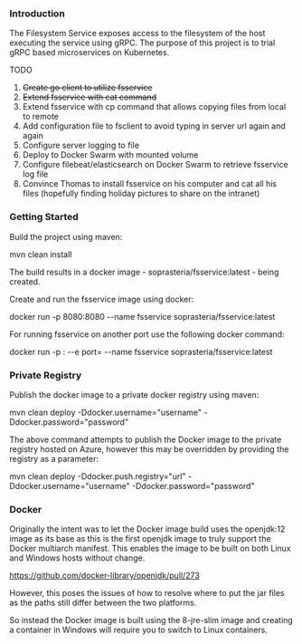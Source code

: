 ### Introduction

The Filesystem Service exposes access to the filesystem of the host executing the service using gRPC. The purpose of this project is to trial gRPC based microservices on Kubernetes.

TODO

1. ~~Create go client to utilize fsservice~~
2. ~~Extend fsservice with cat command~~
3. Extend fsservice with cp command that allows copying files from local to remote
4. Add configuration file to fsclient to avoid typing in server url again and again
5. Configure server logging to file
6. Deploy to Docker Swarm with mounted volume
7. Configure filebeat/elasticsearch on Docker Swarm to retrieve fsservice log file
8. Convince Thomas to install fsservice on his computer and cat all his files (hopefully finding holiday pictures to share on the intranet)

### Getting Started

Build the project using maven:

mvn clean install

The build results in a docker image - soprasteria/fsservice:latest - being created. 

Create and run the fsservice image using docker:

docker run -p 8080:8080 --name fsservice soprasteria/fsservice:latest 

For running fsservice on another port use the following docker command:

docker run -p <port>:<port> --e port=<port> --name fsservice soprasteria/fsservice:latest

### Private Registry

Publish the docker image to a private docker registry using maven:

mvn clean deploy -Ddocker.username="username" -Ddocker.password="password"

The above command attempts to publish the Docker image to the private registry hosted on Azure, however this may be overridden by providing the registry as a parameter:

mvn clean deploy -Ddocker.push.registry="url" -Ddocker.username="username" -Ddocker.password="password"

### Docker

Originally the intent was to let the Docker image build uses the openjdk:12 image as its base as this is the first openjdk image to truly support the Docker multiarch manifest. This enables the image to be built on both Linux and Windows hosts without change.

https://github.com/docker-library/openjdk/pull/273



However, this poses the issues of how to resolve where to put the jar files as the paths still differ between the two platforms.

So instead the Docker image is built using the 8-jre-slim image and creating a container in Windows will require you to switch to Linux containers.